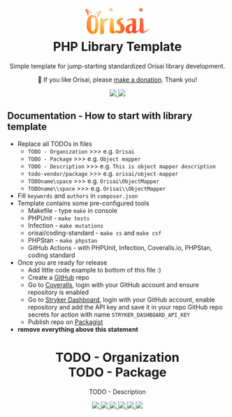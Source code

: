 <h1 align="center">
	<img src="https://github.com/orisai/.github/blob/main/images/repo_title.png?raw=true" alt="Orisai"/>
	<br/>
	PHP Library Template
</h1>

<p align="center">
	Simple template for jump-starting standardized Orisai library development.
</p>

<p align="center">
	💸 If you like Orisai, please <a href="https://orisai.dev/sponsor">make a donation</a>. Thank you!
</p>

<p align="center">
	<a href="https://github.com/orisai/library-template/actions?query=workflow%3Aci">
		<img src="https://github.com/orisai/library-template/workflows/ci/badge.svg">
	</a>
	<a href="https://choosealicense.com/licenses/unlicense/">
		<img src="https://badgen.net/badge/license/The%20Unlicense/blue?cache=3600">
	</a>
<p>

## Documentation - How to start with library template

- Replace all TODOs in files
    - `TODO - Organization` >>> e.g. `Orisai`
    - `TODO - Package` >>> e.g. `Object mapper`
    - `TODO - Description` >>> e.g. `This is object mapper description`
    - `todo-vendor/package` >>> e.g. `orisai/object-mapper`
    - `TODOname\space` >>> e.g. `Orisai\ObjectMapper`
    - `TODOname\\space` >>> e.g. `Orisai\\ObjectMapper`
- Fill `keywords` and `authors` in `composer.json`
- Template contains some pre-configured tools
    - Makefile - type `make` in console
    - PHPUnit - `make tests`
    - Infection - `make mutations`
    - orisai/coding-standard - `make cs` and `make csf`
    - PHPStan - `make phpstan`
    - GitHub Actions - with PHPUnit, Infection, Coveralls.io, PHPStan, coding standard
- Once you are ready for release
	- Add little code example to bottom of this file :)
	- Create a [GitHub](https://github.com) repo
	- Go to [Coveralls](https://coveralls.io), login with your GitHub account and ensure repository is enabled
	- Go to [Stryker Dashboard](https://dashboard.stryker-mutator.io), login with your GitHub account, enable repository
	  and add the API key and save it in your repo GitHub repo secrets for action with name `STRYKER_DASHBOARD_API_KEY`
	- Publish repo on [Packagist](https://packagist.org/)
- **remove everything above this statement**

<h1 align="center">
	TODO - Organization
	<br/>
	TODO - Package
</h1>

<p align="center">
    TODO - Description
</p>

<p align="center">
	<a href="https://github.com/todo-vendor/package/actions?query=workflow%3Aci">
		<img src="https://github.com/todo-vendor/package/workflows/ci/badge.svg">
	</a>
	<a href="https://coveralls.io/r/todo-vendor/package">
		<img src="https://badgen.net/coveralls/c/github/todo-vendor/package/v1.x?cache=300">
	</a>
	<a href="https://dashboard.stryker-mutator.io/reports/github.com/todo-vendor/package/v1.x">
		<img src="https://badge.stryker-mutator.io/github.com/todo-vendor/package/v1.x">
	</a>
	<a href="https://packagist.org/packages/todo-vendor/package">
		<img src="https://badgen.net/packagist/dt/todo-vendor/package?cache=3600">
	</a>
	<a href="https://packagist.org/packages/todo-vendor/package">
		<img src="https://badgen.net/packagist/v/todo-vendor/package?cache=3600">
	</a>
	<a href="https://choosealicense.com/licenses/mpl-2.0/">
		<img src="https://badgen.net/badge/license/MPL-2.0/blue?cache=3600">
	</a>
<p>

##
